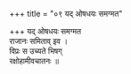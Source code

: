 +++
title = "०९ यद् ओषधयः समग्मत"

+++
यद् ओषधयः समग्मत  
राजानः समिताव् इव ।  
विप्रः स उच्यते भिषग्  
रक्षोहामीवचातनः ॥